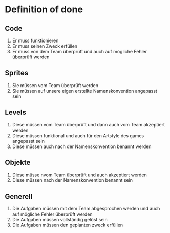# Definition of done

## Code

1. Er muss funktionieren
2. Er muss seinen Zweck erfüllen
3. Er muss von dem Team überprüft und auch auf mögliche Fehler überprüft werden

## Sprites

1. Sie müssen vom Team überprüft werden
2. Sie müssen auf unsere eigen erstellte Namenskonvention angepasst sein

## Levels

1. Diese müssen vom Team überprüft und dann auch vom Team akzeptiert werden
2. Diese müssen funktional und auch für den Artstyle des games angepasst sein
3. Diese müssen auch nach der Namenskonvention benannt werden

## Objekte

1. Diese müsse nvom Team überprüft und auch akzeptiert werden
2. Diese müssen nach der Namenskonvention benannt sein

## Generell

1. Die Aufgaben müssen mit dem Team abgesprochen werden und auch auf mögliche Fehler überprüft werden
2. Die Aufgaben müssen vollständig gelöst sein
3. Die Aufgaben müssen den geplanten zweck erfüllen 
